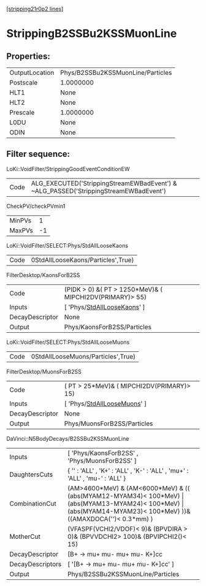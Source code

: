 [[stripping21r0p2 lines]](./stripping21r0p2-index)

# StrippingB2SSBu2KSSMuonLine

## Properties:

|                |                                   |
|----------------|-----------------------------------|
| OutputLocation | Phys/B2SSBu2KSSMuonLine/Particles |
| Postscale      | 1.0000000                         |
| HLT1           | None                              |
| HLT2           | None                              |
| Prescale       | 1.0000000                         |
| L0DU           | None                              |
| ODIN           | None                              |

## Filter sequence:

LoKi::VoidFilter/StrippingGoodEventConditionEW

|      |                                                                                      |
|------|--------------------------------------------------------------------------------------|
| Code | ALG_EXECUTED('StrippingStreamEWBadEvent') & ~ALG_PASSED('StrippingStreamEWBadEvent') |

CheckPV/checkPVmin1

|        |     |
|--------|-----|
| MinPVs | 1   |
| MaxPVs | -1  |

LoKi::VoidFilter/SELECT:Phys/StdAllLooseKaons

|      |                                    |
|------|------------------------------------|
| Code | 0StdAllLooseKaons/Particles',True) |

FilterDesktop/KaonsForB2SS

|                 |                                                                                     |
|-----------------|-------------------------------------------------------------------------------------|
| Code            | (PIDK \> 0) &( PT \> 1250\*MeV)& ( MIPCHI2DV(PRIMARY)\> 55)                         |
| Inputs          | [ 'Phys/[StdAllLooseKaons](./stripping21r0p2-commonparticles-stdallloosekaons)' ] |
| DecayDescriptor | None                                                                                |
| Output          | Phys/KaonsForB2SS/Particles                                                         |

LoKi::VoidFilter/SELECT:Phys/StdAllLooseMuons

|      |                                    |
|------|------------------------------------|
| Code | 0StdAllLooseMuons/Particles',True) |

FilterDesktop/MuonsForB2SS

|                 |                                                                                     |
|-----------------|-------------------------------------------------------------------------------------|
| Code            | ( PT \> 25\*MeV)& ( MIPCHI2DV(PRIMARY)\> 15)                                        |
| Inputs          | [ 'Phys/[StdAllLooseMuons](./stripping21r0p2-commonparticles-stdallloosemuons)' ] |
| DecayDescriptor | None                                                                                |
| Output          | Phys/MuonsForB2SS/Particles                                                         |

DaVinci::N5BodyDecays/B2SSBu2KSSMuonLine

|                  |                                                                                                                                                                              |
|------------------|------------------------------------------------------------------------------------------------------------------------------------------------------------------------------|
| Inputs           | [ 'Phys/KaonsForB2SS' , 'Phys/MuonsForB2SS' ]                                                                                                                              |
| DaughtersCuts    | { '' : 'ALL' , 'K+' : 'ALL' , 'K-' : 'ALL' , 'mu+' : 'ALL' , 'mu-' : 'ALL' }                                                                                                 |
| CombinationCut   | (AM\>4600\*MeV) & (AM\<6000\*MeV) & (( (abs(MYAM12-MYAM34)\< 100\*MeV) \| (abs(MYAM13-MYAM24)\< 100\*MeV) \| (abs(MYAM14-MYAM23)\< 100\*MeV) ))& ((AMAXDOCA('')\< 0.3\*mm) ) |
| MotherCut        | (VFASPF(VCHI2/VDOF)\< 9)& (BPVDIRA \> 0)& (BPVVDCHI2\> 100)& (BPVIPCHI2()\< 15)                                                                                              |
| DecayDescriptor  | [B+ -\> mu+ mu- mu+ mu- K+]cc                                                                                                                                              |
| DecayDescriptors | [ '[B+ -\> mu+ mu- mu+ mu- K+]cc' ]                                                                                                                                      |
| Output           | Phys/B2SSBu2KSSMuonLine/Particles                                                                                                                                            |

